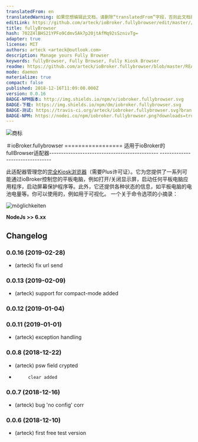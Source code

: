 ```yaml
---
translatedFrom: en
translatedWarning: 如果您想编辑此文档，请删除“translatedFrom”字段，否则此文档将再次自动翻译
editLink: https://github.com/arteck/ioBroker.fullybrowser/edit/master//README.md
title: fullyBrowser
hash: 702Z4lBHS21YPFo9Cdmv5Ak7p20jtAfMq92sSznivTg=
adapter: true
license: MIT
authors: arteck <arteck@outlook.com>
description: Manage yours Fully Browser
keywords: fullyBrowser, Fully Browser, Fully Kiosk Browser
readme: https://github.com/arteck/ioBroker.fullybrowser/blob/master/README.md
mode: daemon
materialize: true
compact: false
published: 2018-12-16T11:09:00.000Z
version: 0.0.16
BADGE-NPM版本: http://img.shields.io/npm/v/iobroker.fullybrowser.svg
BADGE-下载: https://img.shields.io/npm/dm/iobroker.fullybrowser.svg
BADGE-测试: https://travis-ci.org/arteck/iobroker.fullybrowser.svg?branch=master
BADGE-NPM: https://nodei.co/npm/iobroker.fullybrowser.png?downloads=true
---
```

![商标](zh-cn/adapterref/iobroker.fullybrowser/../../../en/adapterref/iobroker.fullybrowser/admin/fully.png)


＃ioBroker.fullybrowser =================
适用于ioBroker的fullBrowser适配器---------------------------------------------- --------------------------------

此适配器管理您的[完全Kiosk浏览器](https://www.ozerov.de/fully-kiosk-browser)（需要Plus许可证）。它为您提供了一系列可能通过ioBroker控制您的平板电脑，例如打开/关闭显示屏，启动任何平板电脑应用程序，启动屏幕保护程序等。此外，它还提供各种状态的信息，如平板电脑的电池电量等。你可以使用的，例如用于可视化。
一个关于命令选项的小摘录：

![möglichkeiten](https://github.com/arteck/iobroker.fullyBrowser/blob/master/doku/auszug.png)

<b>NodeJs &gt;&gt; 6.xx</b>

## Changelog
### 0.0.16 (2019-02-28)
* (arteck) fix url send

### 0.0.13 (2019-02-09)
* (arteck) support for compact-mode added

### 0.0.12 (2019-01-04)

### 0.0.11 (2019-01-01)
* (arteck) exception handling


### 0.0.8 (2018-12-22)
* (arteck) psw field crypted
*          clear added
 
### 0.0.7 (2018-12-16)
* (arteck) bug 'no config' corr

### 0.0.6 (2018-12-10)
* (arteck) first free test version